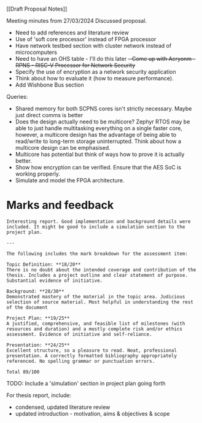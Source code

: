 
[[Draft Proposal Notes]]

Meeting minutes from 27/03/2024
Discussed proposal.
- Need to add references and literature review
- Use of 'soft core processor' instead of FPGA processor
- Have network testbed section with cluster network instead of microcomputers
- Need to have an OHS table - I'll do this later
~~- Come up with Acryonm - RPNS - RISC-V Processor for Network Security~~
- Specify the use of encryption as a network security application
- Think about how to evaluate it (how to measure performance).
- Add Wishbone Bus section

Queries:
- Shared memory for both SCPNS cores isn't strictly necessary. Maybe just direct comms is better
- Does the design actually need to be multicore? Zephyr RTOS may be able to just handle multitasking everything on a single faster core, however, a multicore design has the advantage of being able to read/write to long-term storage uninterrupted. Think about how a multicore design can be emphasised.
- Multicore has potential but think of ways how to prove it is actually better.
- Show how encryption can be verified. Ensure that the AES SoC is working properly.
- Simulate and model the FPGA architecture.
# Marks and feedback
```
Interesting report. Good implementation and background details were included. It might be good to include a simulation section to the project plan.

---
  
The following includes the mark breakdown for the assessment item:  
  
Topic Definition: **18/20**  
There is no doubt about the intended coverage and contribution of the thesis. Includes a project outline and clear statement of purpose. Substantial evidence of initiative.  
  
Background: **28/30**  
Demonstrated mastery of the material in the topic area. Judicious selection of source material. Most helpful in understanding the rest of the document  
  
Project Plan: **19/25**  
A justified, comprehensive, and feasible list of milestones (with resources and duration) and a mostly complete risk and/or ethics assessment. Evidence of initiative and self-reliance.  
  
Presentation: **24/25**  
Excellent structure, so a pleasure to read. Neat, professional presentation. A correctly formatted bibliography appropriately referenced. No spelling grammar or punctuation errors.

Total 89/100
```

TODO: Include a 'simulation' section in project plan going forth

For thesis report, include:
- condensed, updated literature review
- updated introduction - motivation, aims & objectives & scope